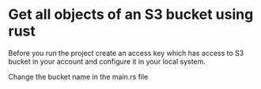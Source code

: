 # Get all objects of an S3 bucket using rust
<p>Before you run the project create an access key which has access to S3 bucket in your account and configure it in your local system.
</p>
<p>Change the bucket name in the main.rs file</p>